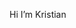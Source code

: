 Hi I’m Kristian 


<!--
**kristianmartinez/kristianmartinez** is a ✨ _special_ ✨ repository because its `README.md` (this file) appears on your GitHub profile.

Here are some ideas to get you started:

I’m a third year computer science student at DePaul University 
Born and bred in Chicago 🌆🐻
I love soccer and football ⚽️🏈
I’m interested in cloud computing services such as Microsoft Azure 🌥️

-->
